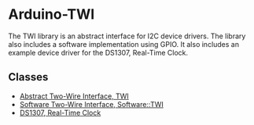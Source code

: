 # Arduino-TWI

The TWI library is an abstract interface for I2C device drivers. The
library also includes a software implementation using GPIO. It also
includes an example device driver for the DS1307, Real-Time Clock.

## Classes

* [Abstract Two-Wire Interface, TWI](./src/TWI.h)
* [Software Two-Wire Interface, Software::TWI](./src/Software/TWI.h)
* [DS1307, Real-Time Clock](./src/DS1307.h)
